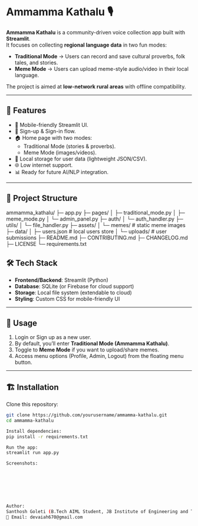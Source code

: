 # Ammamma Kathalu 🎙️

**Ammamma Kathalu** is a community-driven voice collection app built with **Streamlit**.  
It focuses on collecting **regional language data** in two fun modes:  

- **Traditional Mode** → Users can record and save cultural proverbs, folk tales, and stories.  
- **Meme Mode** → Users can upload meme-style audio/video in their local language.  

The project is aimed at **low-network rural areas** with offline compatibility.

---

## 🚀 Features
- 📱 Mobile-friendly Streamlit UI.
- 🔐 Sign-up & Sign-in flow.
- 🏠 Home page with two modes:
  - Traditional Mode (stories & proverbs).
  - Meme Mode (images/videos).
- 💾 Local storage for user data (lightweight JSON/CSV).
- 🌐 Low internet support.
- 📊 Ready for future AI/NLP integration.

---

## 📂 Project Structure
ammamma_kathalu/
├─ app.py
├─ pages/
│  ├─ traditional_mode.py
│  ├─ meme_mode.py
│  └─ admin_panel.py
├─ auth/
│  └─ auth_handler.py
├─ utils/
│  └─ file_handler.py
├─ assets/
│  └─ memes/           # static meme images
├─ data/
│  ├─ users.json       # local users store
│  └─ uploads/         # user submissions
├─ README.md
├─ CONTRIBUTING.md
├─ CHANGELOG.md
├─ LICENSE
└─ requirements.txt

## 🛠️ Tech Stack
- **Frontend/Backend**: Streamlit (Python)
- **Database**: SQLite (or Firebase for cloud support)
- **Storage**: Local file system (extendable to cloud)
- **Styling**: Custom CSS for mobile-friendly UI

---

## 📱 Usage
1. Login or Sign up as a new user.
2. By default, you’ll enter **Traditional Mode (Ammamma Kathalu)**.
3. Toggle to **Meme Mode** if you want to upload/share memes.
4. Access menu options (Profile, Admin, Logout) from the floating menu button.

---

## 🏗️ Installation
Clone this repository:
```bash
git clone https://github.com/yourusername/ammamma-kathalu.git
cd ammamma-kathalu

Install dependencies:
pip install -r requirements.txt

Run the app:
streamlit run app.py

Screenshots:

￼

￼

￼

Author:
Santhosh Goleti (B.Tech AIML Student, JB Institute of Engineering and Technology)
📧 Email: devaiah670@gmail.com
